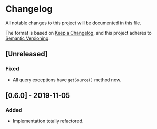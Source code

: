 # Changelog
All notable changes to this project will be documented in this file.

The format is based on [Keep a Changelog](https://keepachangelog.com/en/1.0.0/),
and this project adheres to [Semantic Versioning](https://semver.org/spec/v2.0.0.html).

## [Unreleased]
### Fixed
- All query exceptions have `getSource()` method now. 

## [0.6.0] - 2019-11-05
### Added
- Implementation totally refactored.
